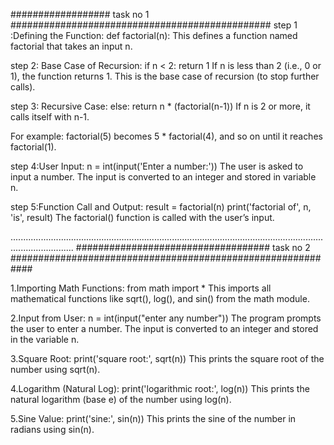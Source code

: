 ##################                task no  1           ###############################################
step 1 :Defining the Function:
def factorial(n):
This defines a function named factorial that takes an input n.

step 2: Base Case of Recursion:
if n < 2:
    return 1
If n is less than 2 (i.e., 0 or 1), the function returns 1.
This is the base case of recursion (to stop further calls).

step 3: Recursive Case:
else:
    return n * (factorial(n-1))
If n is 2 or more, it calls itself with n-1.

For example: factorial(5) becomes 5 * factorial(4), and so on until it reaches factorial(1).

step 4:User Input:
n = int(input('Enter a number:'))
The user is asked to input a number.
The input is converted to an integer and stored in variable n.

step 5:Function Call and Output:
result = factorial(n)
print('factorial of', n, 'is', result)
The factorial() function is called with the user’s input.

.....................................................................................................................................................
###################################              task no 2            ############################################################

1.Importing Math Functions:
from math import *
This imports all mathematical functions like sqrt(), log(), and sin() from the math module.

2.Input from User:
n = int(input("enter any number"))
The program prompts the user to enter a number.
The input is converted to an integer and stored in the variable n.

3.Square Root:
print('square root:', sqrt(n))
This prints the square root of the number using sqrt(n).

4.Logarithm (Natural Log):
print('logarithmic root:', log(n))
This prints the natural logarithm (base e) of the number using log(n).

5.Sine Value:
print('sine:', sin(n))
This prints the sine of the number in radians using sin(n).
